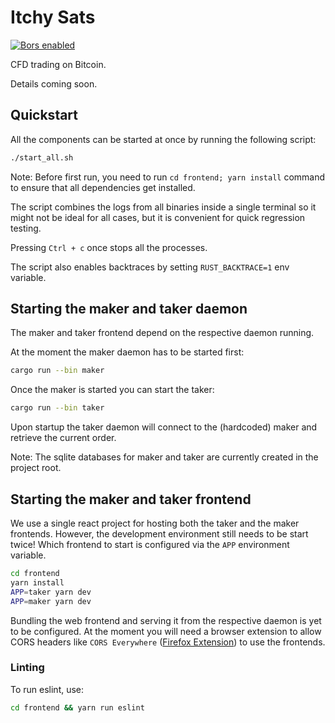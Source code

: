 # Itchy Sats

[![Bors enabled](https://bors.tech/images/badge_small.svg)](https://app.bors.tech/repositories/39253)

CFD trading on Bitcoin.

Details coming soon.

## Quickstart

All the components can be started at once by running the following script:

```bash
./start_all.sh
```

Note: Before first run, you need to run `cd frontend; yarn install` command to
ensure that all dependencies get installed.

The script combines the logs from all binaries inside a single terminal so it
might not be ideal for all cases, but it is convenient for quick regression testing.

Pressing `Ctrl + c` once stops all the processes.

The script also enables backtraces by setting `RUST_BACKTRACE=1` env variable.

## Starting the maker and taker daemon

The maker and taker frontend depend on the respective daemon running.

At the moment the maker daemon has to be started first:

```bash
cargo run --bin maker
```

Once the maker is started you can start the taker:

```bash
cargo run --bin taker
```

Upon startup the taker daemon will connect to the (hardcoded) maker and retrieve the current order.

Note: The sqlite databases for maker and taker are currently created in the project root.

## Starting the maker and taker frontend

We use a single react project for hosting both the taker and the maker frontends.
However, the development environment still needs to be start twice!
Which frontend to start is configured via the `APP` environment variable.

```bash
cd frontend
yarn install
APP=taker yarn dev
APP=maker yarn dev
```

Bundling the web frontend and serving it from the respective daemon is yet to be configured.
At the moment you will need a browser extension to allow CORS headers like `CORS Everywhere` ([Firefox Extension](https://addons.mozilla.org/en-US/firefox/addon/cors-everywhere/)) to use the frontends.

### Linting

To run eslint, use:

```bash
cd frontend && yarn run eslint
```
